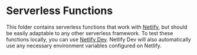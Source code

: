 # Serverless Functions

This folder contains serverless functions that work with [Netlify](https://docs.netlify.com/functions/overview/), but should be easily adaptable to any other serverless framework. To test these functions locally, you can use [Netlify Dev](https://docs.netlify.com/cli/get-started/#run-a-local-development-environment). Netlify Dev will also automatically use any necessary environment variables configured on Netlify.
